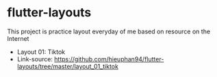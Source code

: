 # flutter-layouts

This project is practice layout everyday of me based on resource on the Internet

- Layout 01: Tiktok
- Link-source: https://github.com/hieuphan94/flutter-layouts/tree/master/layout_01_tiktok
